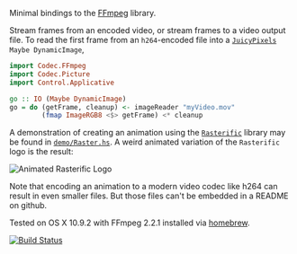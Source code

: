 Minimal bindings to the [FFmpeg](www.ffmpeg.org) library.

Stream frames from an encoded video, or stream frames to a video output file. To read the first frame from an `h264`-encoded file into a [`JuicyPixels`](http://hackage.haskell.org/package/JuicyPixels) `Maybe DynamicImage`,

```haskell
import Codec.FFmpeg
import Codec.Picture
import Control.Applicative

go :: IO (Maybe DynamicImage)
go = do (getFrame, cleanup) <- imageReader "myVideo.mov"
        (fmap ImageRGB8 <$> getFrame) <* cleanup
```

A demonstration of creating an animation using the
[`Rasterific`](http://hackage.haskell.org/package/Rasterific) library
may be found in
[`demo/Raster.hs`](https://github.com/acowley/ffmpeg-light/blob/master/demo/Raster.hs). A
weird animated variation of the `Rasterific` logo is the result:

![Animated Rasterific Logo](https://github.com/acowley/ffmpeg-light/raw/master/demo/logoTiny.gif)

Note that encoding an animation to a modern video codec like h264 can
result in even smaller files. But those files can't be embedded in a
README on github.

Tested on OS X 10.9.2 with FFmpeg 2.2.1 installed via [homebrew](http://brew.sh).

[![Build Status](https://travis-ci.org/acowley/ffmpeg-light.png)](https://travis-ci.org/acowley/ffmpeg-light)
